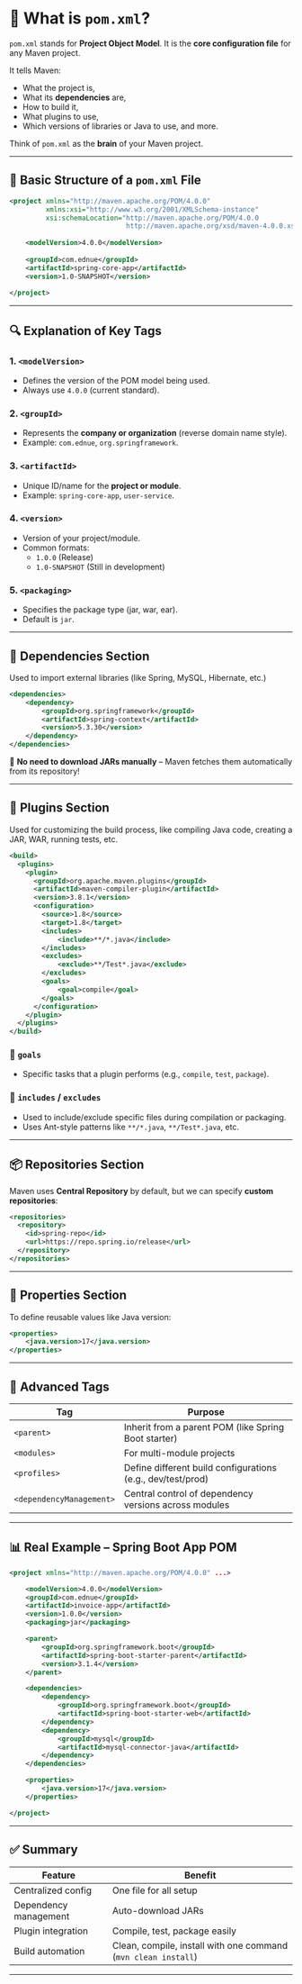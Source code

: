 # 📘 **What is `pom.xml`?**

`pom.xml` stands for **Project Object Model**. It is the **core configuration file** for any Maven project.

It tells Maven:
- What the project is,
- What its **dependencies** are,
- How to build it,
- What plugins to use,
- Which versions of libraries or Java to use, and more.

Think of `pom.xml` as the **brain** of your Maven project.

---

## 🧱 **Basic Structure of a `pom.xml` File**

```xml
<project xmlns="http://maven.apache.org/POM/4.0.0"  
         xmlns:xsi="http://www.w3.org/2001/XMLSchema-instance"  
         xsi:schemaLocation="http://maven.apache.org/POM/4.0.0  
                             http://maven.apache.org/xsd/maven-4.0.0.xsd">  
  
    <modelVersion>4.0.0</modelVersion>  
  
    <groupId>com.ednue</groupId>  
    <artifactId>spring-core-app</artifactId>  
    <version>1.0-SNAPSHOT</version>  
  
</project>
```

---

## 🔍 **Explanation of Key Tags**

### 1. `<modelVersion>`
- Defines the version of the POM model being used.
- Always use `4.0.0` (current standard).

### 2. `<groupId>`
- Represents the **company or organization** (reverse domain name style).
- Example: `com.ednue`, `org.springframework`.

### 3. `<artifactId>`
- Unique ID/name for the **project or module**.
- Example: `spring-core-app`, `user-service`.

### 4. `<version>`
- Version of your project/module.
- Common formats:  
  - `1.0.0` (Release)  
  - `1.0-SNAPSHOT` (Still in development)

### 5. `<packaging>`
- Specifies the package type (jar, war, ear).
- Default is `jar`.

---

## 🔗 **Dependencies Section**

Used to import external libraries (like Spring, MySQL, Hibernate, etc.)

```xml
<dependencies>
    <dependency>
        <groupId>org.springframework</groupId>
        <artifactId>spring-context</artifactId>
        <version>5.3.30</version>
    </dependency>
</dependencies>
```

📝 **No need to download JARs manually** – Maven fetches them automatically from its repository!

---

## 🔌 **Plugins Section**

Used for customizing the build process, like compiling Java code, creating a JAR, WAR, running tests, etc.

```xml
<build>
  <plugins>
    <plugin>
      <groupId>org.apache.maven.plugins</groupId>
      <artifactId>maven-compiler-plugin</artifactId>
      <version>3.8.1</version>
      <configuration>
        <source>1.8</source>
        <target>1.8</target>
        <includes>
            <include>**/*.java</include>
        </includes>
        <excludes>
            <exclude>**/Test*.java</exclude>
        </excludes>
        <goals>
            <goal>compile</goal>
        </goals>
      </configuration>
    </plugin>
  </plugins>
</build>
```

### 🔹 `goals`
- Specific tasks that a plugin performs (e.g., `compile`, `test`, `package`).

### 🔹 `includes` / `excludes`
- Used to include/exclude specific files during compilation or packaging.
- Uses Ant-style patterns like `**/*.java`, `**/Test*.java`, etc.

---

## 📦 **Repositories Section**

Maven uses **Central Repository** by default, but we can specify **custom repositories**:

```xml
<repositories>
  <repository>
    <id>spring-repo</id>
    <url>https://repo.spring.io/release</url>
  </repository>
</repositories>
```

---

## 💼 **Properties Section**

To define reusable values like Java version:

```xml
<properties>
    <java.version>17</java.version>
</properties>
```

---

## 🧠 **Advanced Tags**

| Tag | Purpose |
|-----|---------|
| `<parent>` | Inherit from a parent POM (like Spring Boot starter) |
| `<modules>` | For multi-module projects |
| `<profiles>` | Define different build configurations (e.g., dev/test/prod) |
| `<dependencyManagement>` | Central control of dependency versions across modules |

---

## 📊 Real Example – Spring Boot App POM

```xml
<project xmlns="http://maven.apache.org/POM/4.0.0" ...>

    <modelVersion>4.0.0</modelVersion>
    <groupId>com.ednue</groupId>
    <artifactId>invoice-app</artifactId>
    <version>1.0.0</version>
    <packaging>jar</packaging>

    <parent>
        <groupId>org.springframework.boot</groupId>
        <artifactId>spring-boot-starter-parent</artifactId>
        <version>3.1.4</version>
    </parent>

    <dependencies>
        <dependency>
            <groupId>org.springframework.boot</groupId>
            <artifactId>spring-boot-starter-web</artifactId>
        </dependency>
        <dependency>
            <groupId>mysql</groupId>
            <artifactId>mysql-connector-java</artifactId>
        </dependency>
    </dependencies>

    <properties>
        <java.version>17</java.version>
    </properties>

</project>
```

---

## ✅ Summary

| Feature | Benefit |
|--------|---------|
| Centralized config | One file for all setup |
| Dependency management | Auto-download JARs |
| Plugin integration | Compile, test, package easily |
| Build automation | Clean, compile, install with one command (`mvn clean install`) |

---